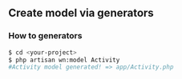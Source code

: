 ## Create model via generators

### How to generators
```bash
$ cd <your-project>
$ php artisan wn:model Activity
#Activity model generated! => app/Activity.php
```